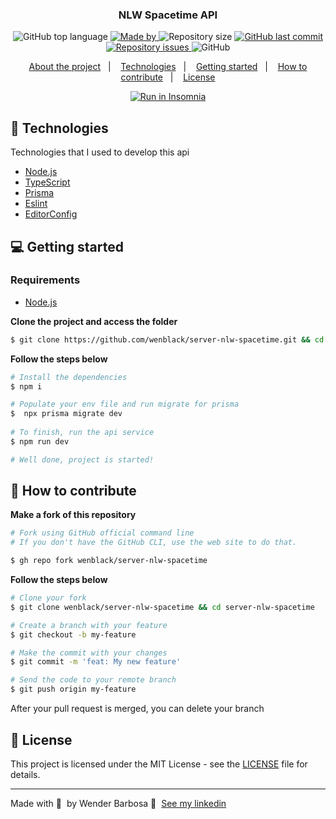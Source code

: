 

<h3 align="center">
  NLW Spacetime API
</h3>


<p align="center">
<img alt="GitHub top language" src="https://img.shields.io/github/languages/top/wenblack/server-nlw-spacetime">
  <a href="https://www.linkedin.com/in/eliasgcf/">
    <img alt="Made by" src="https://img.shields.io/badge/made%20by-Wen%20Barbosa-gree">
  </a>  
  <img alt="Repository size" src="https://img.shields.io/github/repo-size/wenblack/server-nlw-spacetime">
  <a href="https://github.com/wenblack/server-nlw-spacetime/commits/master">
    <img alt="GitHub last commit" src="https://img.shields.io/github/last-commit/wenblack/server-nlw-spacetime">
  </a>
  <a href="https://github.com/wenblack/server-nlw-spacetime/issues">
    <img alt="Repository issues" src="https://img.shields.io/github/issues/wenblack/server-nlw-spacetime">
  </a>
  <img alt="GitHub" src="https://img.shields.io/github/license/wenblack/server-nlw-spacetime">
</p>

<p align="center">
  <a href="#-about-the-project">About the project</a>&nbsp;&nbsp;&nbsp;|&nbsp;&nbsp;&nbsp;
  <a href="#-technologies">Technologies</a>&nbsp;&nbsp;&nbsp;|&nbsp;&nbsp;&nbsp;
  <a href="#-getting-started">Getting started</a>&nbsp;&nbsp;&nbsp;|&nbsp;&nbsp;&nbsp;
  <a href="#-how-to-contribute">How to contribute</a>&nbsp;&nbsp;&nbsp;|&nbsp;&nbsp;&nbsp;
  <a href="#-license">License</a>
</p>

<p id="insomniaButton" align="center">
  <a href="" target="_blank"><img src="https://insomnia.rest/images/run.svg" alt="Run in Insomnia"></a>
</p>


## 🚀 Technologies

Technologies that I used to develop this api

- [Node.js](https://nodejs.org/en/)
- [TypeScript](https://www.typescriptlang.org/)
- [Prisma](https://prisma.io/#/)
- [Eslint](https://eslint.org/)
- [EditorConfig](https://editorconfig.org/)

## 💻 Getting started


### Requirements

- [Node.js](https://nodejs.org/en/)


**Clone the project and access the folder**

```bash
$ git clone https://github.com/wenblack/server-nlw-spacetime.git && cd server-nlw-spacetime
```

**Follow the steps below**

```bash
# Install the dependencies
$ npm i

# Populate your env file and run migrate for prisma
$  npx prisma migrate dev
       
# To finish, run the api service
$ npm run dev

# Well done, project is started!
```

## 🤔 How to contribute

**Make a fork of this repository**

```bash
# Fork using GitHub official command line
# If you don't have the GitHub CLI, use the web site to do that.

$ gh repo fork wenblack/server-nlw-spacetime
```

**Follow the steps below**

```bash
# Clone your fork
$ git clone wenblack/server-nlw-spacetime && cd server-nlw-spacetime

# Create a branch with your feature
$ git checkout -b my-feature

# Make the commit with your changes
$ git commit -m 'feat: My new feature'

# Send the code to your remote branch
$ git push origin my-feature
```

After your pull request is merged, you can delete your branch

## 📝 License

This project is licensed under the MIT License - see the [LICENSE](LICENSE) file for details.

---

Made with 💜 &nbsp;by Wender Barbosa 👋 &nbsp;[See my linkedin](https://www.linkedin.com/in/wender-jose-santos-4b1473217/)